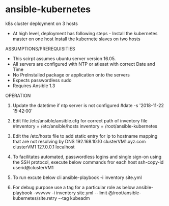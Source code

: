 #  ansible-kubernetes

k8s cluster deployment on 3 hosts 


* At high level, deployment has following steps -
Install the kubernetes master on one host
Install the kubernete slaves on two hosts

ASSUMPTIONS/PREREQUISITIES
 * This scirpt assumes ubuntu server version 16.05.
 * All servers are configured with NTP or atleast with correct Date and Time
 * No PreInstalled package or application onto the servers
 * Expects passwordless sudo
 * Requires Ansible 1.3
 
OPERATION 
1. Update the datetime if ntp server is not configured
#date -s '2018-11-22 15:42:00'

2. Edit file /etc/ansible/ansible.cfg for correct path of inventory file
#inventory      = /etc/ansible/hosts
inventory = /root/ansible-kubernetes

3. Edit the /etc/hosts file to add static entry for ip to hostname mapping that are not resolving by DNS
192.168.10.10   clusterVM1.xyz.com clusterVM1
127.0.0.1       localhost

4. To facilitates automated, passwordless logins and single sign-on using the SSH protocol, execute below commands fror each host
ssh-copy-id userid@clusterVM1

5. To run excute below cli
ansible-playbook -i inventory site.yml

6. For debug purpose use a tag for a particular role as below
ansible-playbook -vvvvvv  -i inventory site.yml --limit @/root/ansible-kubernetes/site.retry --tag kubeadm

